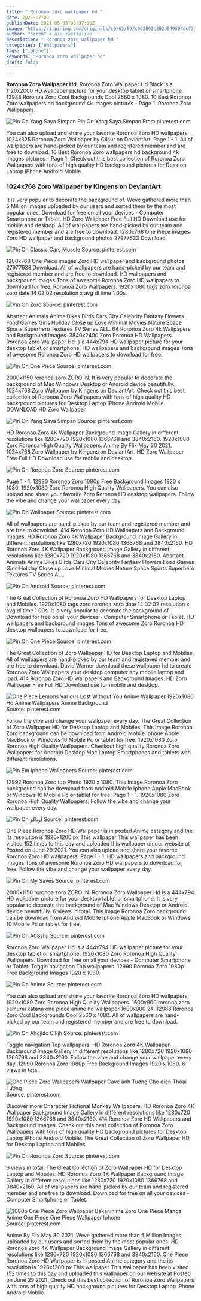```yaml
---
title: " Roronoa zoro wallpaper hd "
date: 2021-07-08
publishDate: 2021-05-03T08:37:06Z
image: "https://i.pinimg.com/originals/c0/62/89/c062893c282b549504dc730bafc9067f.jpg"
author: "Soren" # use capitalize
description: " Roronoa zoro wallpaper hd "
categories: ["Wallpapers"]
tags: ["iphone"]
keywords: "Roronoa zoro wallpaper hd"
draft: false

---
```



**Roronoa Zoro Wallpaper Hd**. Roronoa Zoro Wallpaper Hd Black is a 1120x2000 HD wallpaper picture for your desktop tablet or smartphone. 12988 Roronoa Zoro Cool Backgrounds Cool 2560 x 1080. 10 Best Roronoa Zoro wallpapers hd background 4k images pictures - Page 1. Roronoa Zoro Wallpapers.

![Pin On Yang Saya Simpan](https://i.pinimg.com/originals/30/c3/ba/30c3baeb8067a0e3fe6f30fe1c94575e.jpg "Pin On Yang Saya Simpan")
Pin On Yang Saya Simpan From pinterest.com


You can also upload and share your favorite Roronoa Zoro HD wallpapers. 1024x825 Roronoa Zoro Wallpaper by Gilsur on DeviantArt. Page 1 - 1. All of wallpapers are hand-picked by our team and registered member and are free to download. 10 Best Roronoa Zoro wallpapers hd background 4k images pictures - Page 1. Check out this best collection of Roronoa Zoro Wallpapers with tons of high quality HD background pictures for Desktop Laptop iPhone Android Mobile.

### 1024x768 Zoro Wallpaper by Kingens on DeviantArt.

It is very popular to decorate the background of. Weve gathered more than 5 Million Images uploaded by our users and sorted them by the most popular ones. Download for free on all your devices - Computer Smartphone or Tablet. HD Zoro Wallpaper Free Full HD Download use for mobile and desktop. All of wallpapers are hand-picked by our team and registered member and are free to download. 1280x768 One Piece images Zoro HD wallpaper and background photos 27977633 Download.


![Pin On Classic Cars Muscle](https://i.pinimg.com/originals/ea/b2/e4/eab2e406711ce309621b22e12f960c38.jpg "Pin On Classic Cars Muscle")
Source: pinterest.com

1280x768 One Piece images Zoro HD wallpaper and background photos 27977633 Download. All of wallpapers are hand-picked by our team and registered member and are free to download. HD wallpapers and background images Tons of awesome Roronoa Zoro HD wallpapers to download for free. Roronoa Zoro Wallpapers. 1920x1080 tags zoro roronoa zoro date 14 02 02 resolution x avg dl time 1 00s.

![Pin On Zoro](https://i.pinimg.com/originals/1e/ee/4d/1eee4d5e7a627829128f366b8d428e31.jpg "Pin On Zoro")
Source: pinterest.com

Absrtact Animals Anime Bikes Birds Cars City Celebrity Fantasy Flowers Food Games Girls Holiday Close up Love Minimal Movies Nature Space Sports Superhero Textures TV Series ALL. 64 Roronoa Zoro 4k Wallpapers and Background Images. 3840x2400 Zoro Roronoa HD Wallpapers. Roronoa Zoro Wallpaper Hd is a 444x794 HD wallpaper picture for your desktop tablet or smartphone. HD wallpapers and background images Tons of awesome Roronoa Zoro HD wallpapers to download for free.

![Pin On One Piece](https://i.pinimg.com/originals/19/2b/1f/192b1f3ce94ef5f4039193044914d928.jpg "Pin On One Piece")
Source: pinterest.com

2000x1150 roronoa zoro ZORO IN. It is very popular to decorate the background of Mac Windows Desktop or Android device beautifully. 1024x768 Zoro Wallpaper by Kingens on DeviantArt. Check out this best collection of Roronoa Zoro Wallpapers with tons of high quality HD background pictures for Desktop Laptop iPhone Android Mobile. DOWNLOAD HD Zoro Wallpaper.

![Pin On Yang Saya Simpan](https://i.pinimg.com/originals/30/c3/ba/30c3baeb8067a0e3fe6f30fe1c94575e.jpg "Pin On Yang Saya Simpan")
Source: pinterest.com

HD Roronoa Zoro 4K Wallpaper Background Image Gallery in different resolutions like 1280x720 1920x1080 1366768 and 3840x2160. 1920x1080 Zoro Roronoa High Quality Wallpapers. Anime By Flix May 30 2021. 1024x768 Zoro Wallpaper by Kingens on DeviantArt. HD Zoro Wallpaper Free Full HD Download use for mobile and desktop.

![Pin On Roronoa Zoro](https://i.pinimg.com/originals/cb/91/b9/cb91b96344db845a0ce91d13fdcff369.jpg "Pin On Roronoa Zoro")
Source: pinterest.com

Page 1 - 1. 12990 Roronoa Zoro 1080p Free Background Images 1920 x 1080. 1920x1080 Zoro Roronoa High Quality Wallpapers. You can also upload and share your favorite Zoro Roronoa HD desktop wallpapers. Follow the vibe and change your wallpaper every day.

![Pin On Wallpaper](https://i.pinimg.com/originals/53/d6/a4/53d6a48d277fe96883f0262823d6cf57.jpg "Pin On Wallpaper")
Source: pinterest.com

All of wallpapers are hand-picked by our team and registered member and are free to download. 414 Roronoa Zoro HD Wallpapers and Background Images. HD Roronoa Zoro 4K Wallpaper Background Image Gallery in different resolutions like 1280x720 1920x1080 1366768 and 3840x2160. HD Roronoa Zoro 4K Wallpaper Background Image Gallery in different resolutions like 1280x720 1920x1080 1366768 and 3840x2160. Absrtact Animals Anime Bikes Birds Cars City Celebrity Fantasy Flowers Food Games Girls Holiday Close up Love Minimal Movies Nature Space Sports Superhero Textures TV Series ALL.

![Pin On Android](https://i.pinimg.com/originals/ff/f4/73/fff473c8b09109eb7cbb5c607a77ba42.jpg "Pin On Android")
Source: pinterest.com

The Great Collection of Roronoa Zoro HD Wallpapers for Desktop Laptop and Mobiles. 1920x1080 tags zoro roronoa zoro date 14 02 02 resolution x avg dl time 1 00s. It is very popular to decorate the background of. Download for free on all your devices - Computer Smartphone or Tablet. HD wallpapers and background images Tons of awesome Zoro Roronoa HD desktop wallpapers to download for free.

![Pin On One Piece](https://i.pinimg.com/originals/21/74/aa/2174aac4061ea3acbe6f34419cfeb74f.jpg "Pin On One Piece")
Source: pinterest.com

The Great Collection of Zoro Wallpaper HD for Desktop Laptop and Mobiles. All of wallpapers are hand-picked by our team and registered member and are free to download. David Warner download these wallpaper hd to create Roronoa Zoro Wallpapers your desktop computer any mobile laptop and ipad. 414 Roronoa Zoro HD Wallpapers and Background Images. HD Zoro Wallpaper Free Full HD Download use for mobile and desktop.

![One Piece Lemons Various Lost Without You Anime Wallpaper 1920x1080 Hd Anime Wallpapers Anime Background](https://i.pinimg.com/originals/19/54/55/19545535d7dbf89451afd74953140838.jpg "One Piece Lemons Various Lost Without You Anime Wallpaper 1920x1080 Hd Anime Wallpapers Anime Background")
Source: pinterest.com

Follow the vibe and change your wallpaper every day. The Great Collection of Zoro Wallpaper HD for Desktop Laptop and Mobiles. This Image Roronoa Zoro background can be download from Android Mobile Iphone Apple MacBook or Windows 10 Mobile Pc or tablet for free. 1920x1080 Zoro Roronoa High Quality Wallpapers. Checkout high quality Roronoa Zoro Wallpapers for Android Desktop Mac Laptop Smartphones and tablets with different resolutions.

![Pin Em Iphone Wallpapers](https://i.pinimg.com/originals/cf/7b/5d/cf7b5d3dce7e5fcf0b394b1c2e9e3680.jpg "Pin Em Iphone Wallpapers")
Source: pinterest.com

12992 Roronoa Zoro top Photo 1920 x 1080. This Image Roronoa Zoro background can be download from Android Mobile Iphone Apple MacBook or Windows 10 Mobile Pc or tablet for free. Page 1 - 1. 1920x1080 Zoro Roronoa High Quality Wallpapers. Follow the vibe and change your wallpaper every day.

![Pin On أوتاكو](https://i.pinimg.com/564x/95/59/84/95598470c05db82e3440c9699f195243.jpg "Pin On أوتاكو")
Source: pinterest.com

One Piece Roronoa Zoro HD Wallpaper is in posted Anime category and the its resolution is 1920x1200 px This wallpaper This wallpaper has been visited 152 times to this day and uploaded this wallpaper on our website at Posted on June 29 2021. You can also upload and share your favorite Roronoa Zoro HD wallpapers. Page 1 - 1. HD wallpapers and background images Tons of awesome Roronoa Zoro HD wallpapers to download for free. Follow the vibe and change your wallpaper every day.

![Pin On My Saves](https://i.pinimg.com/originals/f3/e6/6e/f3e66e2d0824953f1188e74b6f6ae0dc.jpg "Pin On My Saves")
Source: pinterest.com

2000x1150 roronoa zoro ZORO IN. Roronoa Zoro Wallpaper Hd is a 444x794 HD wallpaper picture for your desktop tablet or smartphone. It is very popular to decorate the background of Mac Windows Desktop or Android device beautifully. 6 views in total. This Image Roronoa Zoro background can be download from Android Mobile Iphone Apple MacBook or Windows 10 Mobile Pc or tablet for free.

![Pin On A08shji](https://i.pinimg.com/originals/ed/23/4e/ed234e8844573cae0208170ccd04af49.png "Pin On A08shji")
Source: pinterest.com

Roronoa Zoro Wallpaper Hd is a 444x794 HD wallpaper picture for your desktop tablet or smartphone. 1920x1080 Zoro Roronoa High Quality Wallpapers. Download for free on all your devices - Computer Smartphone or Tablet. Toggle navigation Top wallpapers. 12990 Roronoa Zoro 1080p Free Background Images 1920 x 1080.

![Pin On Anime](https://i.pinimg.com/originals/66/8c/90/668c9029e84652a3c77e669f9f65c055.jpg "Pin On Anime")
Source: pinterest.com

You can also upload and share your favorite Roronoa Zoro HD wallpapers. 1920x1080 Zoro Roronoa High Quality Wallpapers. 1600x900 roronoa zoro samurai katana one piece anime hd wallpaper 1600x900 24. 12988 Roronoa Zoro Cool Backgrounds Cool 2560 x 1080. All of wallpapers are hand-picked by our team and registered member and are free to download.

![Pin On Ahgjklc Clkjh](https://i.pinimg.com/originals/ab/0d/b6/ab0db601ada8d78349587e90b6ed0ebb.png "Pin On Ahgjklc Clkjh")
Source: pinterest.com

Toggle navigation Top wallpapers. HD Roronoa Zoro 4K Wallpaper Background Image Gallery in different resolutions like 1280x720 1920x1080 1366768 and 3840x2160. Follow the vibe and change your wallpaper every day. 12990 Roronoa Zoro 1080p Free Background Images 1920 x 1080. 6 views in total.

![One Piece Zoro Wallpapers Wallpaper Cave ảnh Tường Cho điện Thoại Tượng](https://i.pinimg.com/originals/de/dd/62/dedd6209614101f0f3b55a5fc4d442ee.jpg "One Piece Zoro Wallpapers Wallpaper Cave ảnh Tường Cho điện Thoại Tượng")
Source: pinterest.com

Discover more Character Fictional Monkey Wallpapers. HD Roronoa Zoro 4K Wallpaper Background Image Gallery in different resolutions like 1280x720 1920x1080 1366768 and 3840x2160. 414 Roronoa Zoro HD Wallpapers and Background Images. Check out this best collection of Roronoa Zoro Wallpapers with tons of high quality HD background pictures for Desktop Laptop iPhone Android Mobile. The Great Collection of Zoro Wallpaper HD for Desktop Laptop and Mobiles.

![Pin On Roronoa Zoro](https://i.pinimg.com/originals/d5/db/99/d5db99df5e286cfc8ee8c95122ff4662.jpg "Pin On Roronoa Zoro")
Source: pinterest.com

6 views in total. The Great Collection of Zoro Wallpaper HD for Desktop Laptop and Mobiles. HD Roronoa Zoro 4K Wallpaper Background Image Gallery in different resolutions like 1280x720 1920x1080 1366768 and 3840x2160. All of wallpapers are hand-picked by our team and registered member and are free to download. Download for free on all your devices - Computer Smartphone or Tablet.

![1080p One Piece Zoro Wallpaper Bakaninime Zoro One Piece Manga Anime One Piece One Piece Wallpaper Iphone](https://i.pinimg.com/originals/c0/62/89/c062893c282b549504dc730bafc9067f.jpg "1080p One Piece Zoro Wallpaper Bakaninime Zoro One Piece Manga Anime One Piece One Piece Wallpaper Iphone")
Source: pinterest.com

Anime By Flix May 30 2021. Weve gathered more than 5 Million Images uploaded by our users and sorted them by the most popular ones. HD Roronoa Zoro 4K Wallpaper Background Image Gallery in different resolutions like 1280x720 1920x1080 1366768 and 3840x2160. One Piece Roronoa Zoro HD Wallpaper is in posted Anime category and the its resolution is 1920x1200 px This wallpaper This wallpaper has been visited 152 times to this day and uploaded this wallpaper on our website at Posted on June 29 2021. Check out this best collection of Roronoa Zoro Wallpapers with tons of high quality HD background pictures for Desktop Laptop iPhone Android Mobile.

